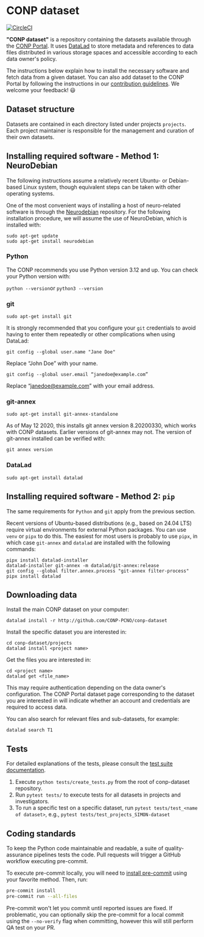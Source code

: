 # CONP dataset

[![CircleCI](https://circleci.com/gh/CONP-PCNO/conp-dataset.svg?style=shield)](https://circleci.com/gh/CONP-PCNO/conp-dataset)

**"CONP dataset"** is a repository containing the datasets available through the [CONP Portal](https://portal.conp.ca/). It uses [DataLad](http://datalad.org) to store metadata and references to data files distributed in various storage spaces and accessible according to each data owner's policy.

The instructions below explain how to install the necessary software and fetch data from a given dataset. You can also add dataset to the CONP Portal by following the instructions in our [contribution guidelines](https://github.com/CONP-PCNO/conp-dataset/blob/master/.github/CONTRIBUTING.md). We welcome your feedback! :smiley:

## Dataset structure

Datasets are contained in each directory listed under projects `projects`. Each project maintainer is responsible for the management and curation of their own datasets.

## Installing required software - Method 1: NeuroDebian

The following instructions assume a relatively recent Ubuntu- or Debian-based Linux system, though equivalent steps can be taken with other operating systems.

One of the most convenient ways of installing a host of neuro-related software is through the [Neurodebian](https://neuro.debian.net/) repository.  For the following installation procedure, we will assume the use of NeuroDebian, which is installed with:

```
sudo apt-get update
sudo apt-get install neurodebian
```

### Python

The CONP recommends you use Python version 3.12 and up. You can check your Python version with:

```python --version```or ```python3 --version```

### git

```sudo apt-get install git```

It is strongly recommended that you configure your `git` credentials to avoid having to enter them repeatedly or other complications when using DataLad:

```git config --global user.name "Jane Doe"```

Replace “John Doe” with your name.

```git config --global user.email “janedoe@example.com”```

Replace “janedoe@example.com” with your email address.

### git-annex

```
sudo apt-get install git-annex-standalone
```

As of May 12 2020, this installs git annex version 8.20200330, which works with CONP datasets. Earlier versions of git-annex may not. The version of git-annex installed can be verified with:

```git annex version```

### DataLad

```sudo apt-get install datalad```

## Installing required software - Method 2: `pip`

The same requirements for `Python` and `git` apply from the previous section.

Recent versions of Ubuntu-based distributions (e.g., based on 24.04 LTS) require virtual environments for external Python packages.  You can use `venv` or `pipx` to do this. The easiest for most users is probably to use `pipx`, in which case `git-annex` and `datalad` are installed with the following commands:

```
pipx install datalad-installer
datalad-installer git-annex -m datalad/git-annex:release
git config --global filter.annex.process "git-annex filter-process"
pipx install datalad
```

## Downloading data

Install the main CONP dataset on your computer:

```
datalad install -r http://github.com/CONP-PCNO/conp-dataset
```

Install the specific dataset you are interested in:

```
cd conp-dataset/projects
datalad install <project name>
```

Get the files you are interested in:

```
cd <project name>
datalad get <file_name>
```

This may require authentication depending on the data owner's configuration.  The CONP Portal dataset page corresponding to the dataset you are interested in will indicate whether an account and credentials are required to access data.

You can also search for relevant files and sub-datasets, for example:

```
datalad search T1
```

## Tests

For detailed explanations of the tests, please consult the [test suite documentation](https://github.com/CONP-PCNO/conp-dataset/blob/master/tests/README.md).

1. Execute `python tests/create_tests.py` from the root of conp-dataset repository.
2. Run `pytest tests/` to execute tests for all datasets in projects and investigators.
3. To run a specific test on a specific dataset, run `pytest tests/test_<name of dataset>`, e.g., `pytest tests/test_projects_SIMON-dataset`


## Coding standards

To keep the Python code maintainable and readable, a suite of quality-assurance pipelines tests the code. Pull requests will trigger a GitHub workflow executing pre-commit.

To execute pre-commit locally, you will need to [install pre-commit](https://pre-commit.com/#installation) using your favorite method. Then, run:

```bash
pre-commit install
pre-commit run --all-files
```

Pre-commit won't let you commit until reported issues are fixed. If problematic, you can optionally skip the pre-commit for a local commit using the `--no-verify` flag when committing, however this will still perform QA test on your PR.
